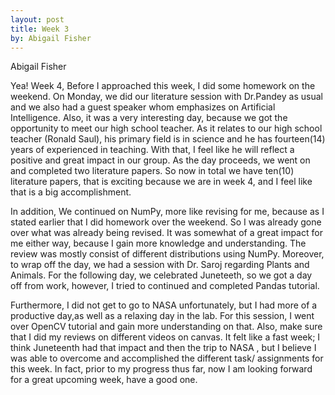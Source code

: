 ```yaml
---
layout: post
title: Week 3
by: Abigail Fisher
---
```

Abigail Fisher

 Yea! Week 4, Before I approached this week, I did some homework on the weekend. 
 On Monday, we did our literature session with Dr.Pandey as usual and we also had a guest speaker whom emphasizes on Artificial Intelligence.
 Also, it was a very interesting day, because we got the opportunity to meet our high school teacher. As it relates to our high school teacher (Ronald Saul), his primary field is in science and he has fourteen(14) years of experienced in teaching. With that, I feel like he will reflect a positive and great impact in our group. As the day proceeds, we went on and completed two literature papers. So now in total we have ten(10) literature papers, that is exciting because we are in week 4, and I feel like that is a big accomplishment. 


 In addition, We continued on NumPy, more like revising for me, because as I stated earlier that I did homework over the weekend. So I was already gone over what was already being revised. It was somewhat of a great impact for me either way, because I gain more knowledge and understanding. The review was mostly consist of different distributions using NumPy. Moreover, to wrap off the day, we had a session with Dr. Saroj regarding Plants and Animals. 
 For the following day, we celebrated Juneteeth, so we got a day off from work, however, I tried to continued and completed Pandas tutorial. 


 Furthermore, I did not get to go to NASA unfortunately, but I had more of a productive day,as well as a relaxing day in the lab. For this session, I went over OpenCV tutorial and gain more understanding on that. Also, make sure that I did my reviews on different videos on canvas. It felt like a fast week; I think Juneteenth had that impact and then the trip to NASA , but I believe I was able to overcome and accomplished the different task/ assignments for this week. In fact, prior to my progress thus far, now I am looking forward for a great upcoming week, have a good one. 
